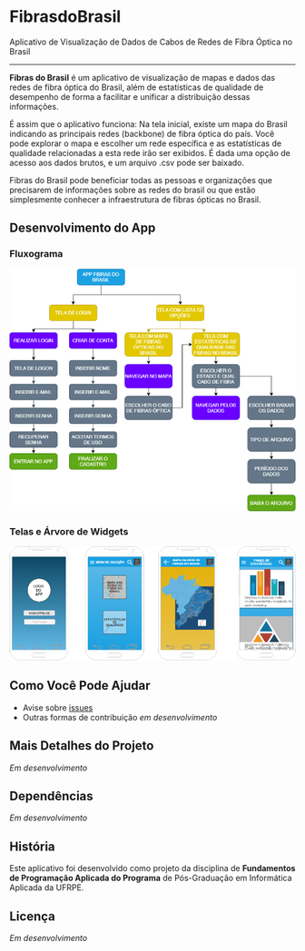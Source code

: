# FibrasdoBrasil
Aplicativo de Visualização de Dados de Cabos de Redes de Fibra Óptica no Brasil

---

**Fibras do Brasil** é um aplicativo de visualização de mapas e dados das redes de fibra óptica do Brasil, além de estatísticas de qualidade de desempenho de forma a facilitar e unificar a distribuição dessas informações.

É assim que o aplicativo funciona: Na tela inicial, existe um mapa do Brasil indicando as principais redes (backbone) de fibra óptica do país. Você pode explorar o mapa e escolher um rede específica e as estatísticas de qualidade relacionadas a esta rede irão ser exibidos. É dada uma opção de acesso aos dados brutos,  e um arquivo .csv pode ser baixado.

Fibras do Brasil pode beneficiar todas as pessoas e organizações que precisarem de informações sobre as redes do brasil ou que estão simplesmente conhecer a infraestrutura de fibras ópticas no Brasil.

## Desenvolvimento do App


### Fluxograma 

![App Fibras do Brasil Fluxograma](https://github.com/brunoarrudaufpe/FibrasdoBrasil/blob/main/imagens/FibrasdoBrasil-Fluxograma%20(1).png?raw=true)


### Telas e Árvore de Widgets 

![App Fibras do Brasil Telas](https://github.com/brunoarrudaufpe/FibrasdoBrasil/blob/main/imagens/MOCKUP%20FIBRAS%20DO%20BRASIL.png?raw=true)


## Como Você Pode Ajudar

* Avise sobre [issues](https://github.com/brunoarrudaufpe/FibrasdoBrasil/issues)
* Outras formas de contribuição *em desenvolvimento*

## Mais Detalhes do Projeto

*Em desenvolvimento*

## Dependências

*Em desenvolvimento*

## História

Este aplicativo foi desenvolvido como projeto da disciplina de **Fundamentos de Programação Aplicada do Programa** de Pós-Graduação em Informática Aplicada da UFRPE.

## Licença

*Em desenvolvimento*
